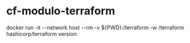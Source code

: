 # cf-modulo-terraform

docker run -it --network host --rm -v ${PWD}:/terraform -w /terraform hashicorp/terraform version
